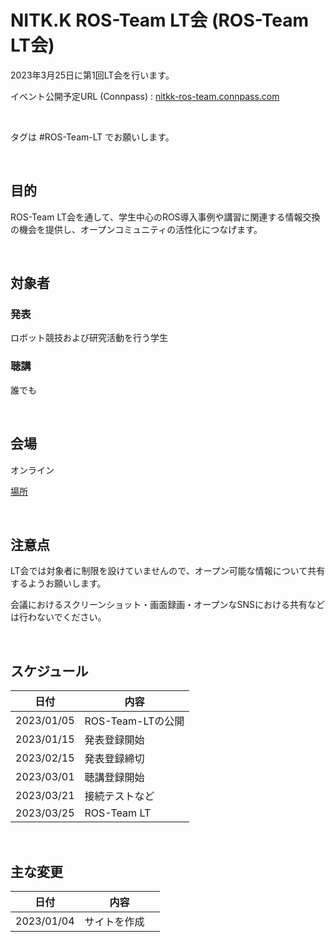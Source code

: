 # NITK.K ROS-Team LT会 (ROS-Team LT会)

2023年3月25日に第1回LT会を行います。

イベント公開予定URL (Connpass) : [nitkk-ros-team.connpass.com](https://nitkk-ros-team.connpass.com/)

<br>

タグは #ROS-Team-LT でお願いします。

<br>

## 目的

ROS-Team LT会を通して、学生中心のROS導入事例や講習に関連する情報交換の機会を提供し、オープンコミュニティの活性化につなげます。

<br>

## 対象者

### 発表

ロボット競技および研究活動を行う学生

### 聴講

誰でも

<br>

## 会場

オンライン

[場所](https://nitkk-ros-team.github.io/LT-Pages/04_venue/)

<br>

## 注意点

LT会では対象者に制限を設けていませんので、オープン可能な情報について共有するようお願いします。

会議におけるスクリーンショット・画面録画・オープンなSNSにおける共有などは行わないでください。

<br>

## スケジュール

| 日付 | 内容 |
| --- | --- |
| 2023/01/05 | ROS-Team-LTの公開 |
| 2023/01/15 | 発表登録開始 |
| 2023/02/15 | 発表登録締切 |
| 2023/03/01 | 聴講登録開始 |
| 2023/03/21 | 接続テストなど |
| 2023/03/25 | ROS-Team LT |

<br>

## 主な変更

| 日付 | 内容 |
| --- | --- |
| 2023/01/04 | サイトを作成　|

<br>
